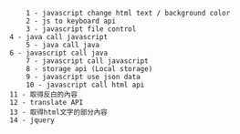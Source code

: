         1 - javascript change html text / background color
        2 - js to keyboard api
        3 - javascript file control 
    4 - java call javascript 
        5 - java call java
    6 - javascript call java
        7 - javascript call javascript
        8 - storage api (Local storage) 
        9 - javascript use json data
        10 - javascript call html api
    11 - 取得反白的內容
    12 - translate API
    13 - 取得html文字的部分內容
    14 - jquery
